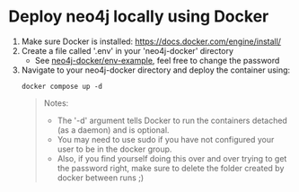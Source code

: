 # Deploy neo4j locally using Docker

1. Make sure Docker is installed: https://docs.docker.com/engine/install/
2. Create a file called '.env' in your 'neo4j-docker' directory
   - See [neo4j-docker/env-example](), feel free to change the password
3. Navigate to your neo4j-docker directory and deploy the container using:
   ```
   docker compose up -d
   ```
   > Notes: 
   > - The '-d' argument tells Docker to run the containers detached (as a daemon) and is optional.
   > - You may need to use sudo if you have not configured your user to be in the docker group.
   > - Also, if you find yourself doing this over and over trying to get the password right, make sure to delete the folder created by docker between runs ;)